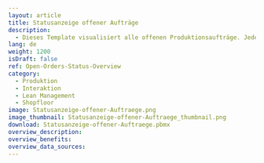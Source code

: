 ```yaml
---
layout: article
title: Statusanzeige offener Aufträge
description: 
  - Dieses Template visualisiert alle offenen Produktionsaufträge. Jeder Auftrag durchläuft drei Arbeitsschritte&#58; Kleben, Sägen und Schweißen. Eine Ampel stellt dar, ob der Arbeitsschritt für den jeweiligen Auftrag begonnen wurde, aktuell in Arbeit oder bereits abgeschlossen ist. Über einen Touchscreen können die Produktionsaufträge gefiltert werden. Die Daten liegen hierbei in einer Variablenliste, können aber auch mit einem ERP System wie z.B. den Transportaufträgen aus SAP (Tabelle LTAK) verknüpft werden.
lang: de
weight: 1200
isDraft: false
ref: Open-Orders-Status-Overview
category:
  - Produktion
  - Interaktion
  - Lean Management
  - Shopfloor
image: Statusanzeige-offener-Auftraege.png
image_thumbnail: Statusanzeige-offener-Auftraege_thumbnail.png
download: Statusanzeige-offener-Auftraege.pbmx
overview_description:
overview_benefits:
overview_data_sources:
---
```

